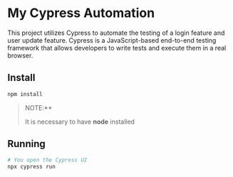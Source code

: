 # My Cypress Automation

This project utilizes Cypress to automate the testing of a login feature and 
user update feature. Cypress is a JavaScript-based end-to-end testing framework 
that allows developers to write tests and execute them in a real browser.

## Install
```bash
npm install
```
>NOTE:**
>
>It is necessary to have **node** installed

## Running
```bash
# You open the Cypress UI
npx cypress run
```
